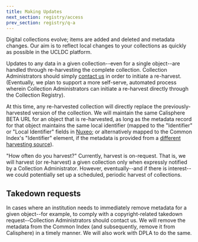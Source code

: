 ```yaml
---
title: Making Updates
next_section: registry/access
prev_section: registry/q-a
---
```

Digital collections evolve; items are added and deleted and metadata changes. Our aim is to reflect local changes to your collections as quickly as possible in the UCLDC platform.

Updates to any data in a given collection--even for a single object--are handled through re-harvesting the complete collection. Collection Administrators should simply [contact us](mailto:ucldc@ucop.edu) in order to initiate a re-harvest. (Eventually, we plan to support a more self-serve, automated process wherein Collection Administrators can initiate a re-harvest directly through the Collection Registry).

At this time, any re-harvested collection will directly replace the previously-harvested version of the collection. We will maintain the same Calisphere BETA URL for an object that is re-harvested, as long as the metadata record for that object maintains the same local identifier (mapped to the "Identifier" or "Local Identifier" fields in <a href="https://registry.cdlib.org/documentation/docs/dams/metadata-model/">Nuxeo</a>; or alternatively mapped to the Common Index's "Identifier" element, if the metadata is provided from a <a href="https://registry.cdlib.org/documentation/docs/registry/metadata-harvest.1.html">different harvesting source</a>).

<div class="note"><p>"How often do you harvest?" Currently, harvest is on-request. That is, we will harvest (or re-harvest) a given collection only when expressly notified by a Collection Administrator. However, eventually--and if there is interest--we could potentially set up a scheduled, periodic harvest of collections.</p></div>

## Takedown requests
In cases where an institution needs to immediately remove metadata for a given object--for example, to comply with a copyright-related takedown request--Collection Administrators should contact us. We will remove the metadata from the Common Index (and subsequently, remove it from Calisphere) in a timely manner. We will also work with DPLA to do the same.

